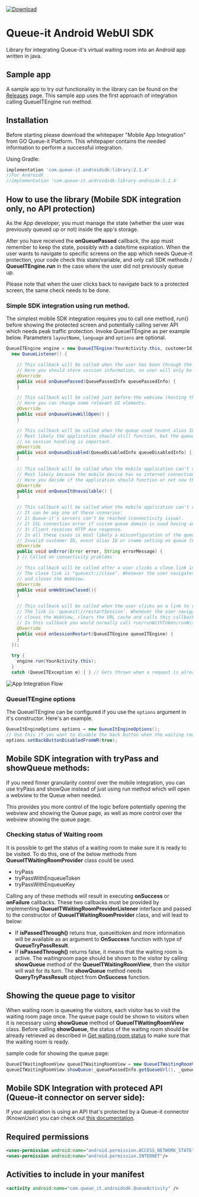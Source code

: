 [ ![Download](https://maven-badges.herokuapp.com/maven-central/com.queue-it.androidsdk/library/badge.svg) ](https://repo1.maven.org/maven2/com/queue-it/androidsdk/)

# Queue-it Android WebUI SDK

Library for integrating Queue-it's virtual waiting room into an Android app written in java.

## Sample app

A sample app to try out functionality in the library can be found on the [Releases](https://github.com/queueit/android-sdk/releases) page.
This sample app uses the first approach of integration calling QueueITEngine run method. 

## Installation

Before starting please download the whitepaper "Mobile App Integration" from GO Queue-it Platform.
This whitepaper contains the needed information to perform a successful integration.

Using Gradle:

```gradle
implementation 'com.queue-it.androidsdk:library:2.1.4'
//For AndroidX
//implementation 'com.queue-it.androidsdk:library-androidx:2.1.4'
```

## How to use the library (Mobile SDK integration only, no API protection)

As the App developer, you must manage the state (whether the user was previously queued up or not) inside the app's storage.

After you have received the **onQueuePassed** callback, the app must remember to keep the state, possibly with a date/time expiration.
When the user wants to navigate to specific screens on the app which needs Queue-it protection, your code check this state/variable, and only call SDK methods / **QueueITEngine.run** in the case where the user did not previously queue up.

Please note that when the user clicks back to navigate back to a protected screen, the same check needs to be done.

### Simple SDK integration using run method. 
The simplest mobile SDK integration requires you to call one method, run() before showing the protected screen and potentially calling server API which needs peak traffic protection. 
Invoke QueueITEngine as per example below. Parameters `layoutName`, `language` and `options` are optional.

```java
QueueITEngine engine = new QueueITEngine(YourActivity.this, customerId, eventIdOrAlias, layoutName, language,
  new QueueListener() {

    // This callback will be called when the user has been through the queue.
    // Here you should store session information, so user will only be sent to queue again if the session has timed out.
    @Override
    public void onQueuePassed(QueuePassedInfo queuePassedInfo) {
    }

    // This callback will be called just before the webview (hosting the queue page) will be shown.
    // Here you can change some relevant UI elements.
    @Override
    public void onQueueViewWillOpen() {
    }

    // This callback will be called when the queue used (event alias ID) is in the 'disabled' state.
    // Most likely the application should still function, but the queue's 'disabled' state can be changed at any time,
    // so session handling is important.
    @Override
    public void onQueueDisabled(QueueDisabledInfo queueDisabledInfo) {
    }

    // This callback will be called when the mobile application can't reach Queue-it's servers.
    // Most likely because the mobile device has no internet connection.
    // Here you decide if the application should function or not now that is has no queue-it protection.
    @Override
    public void onQueueItUnavailable() {
    }

    // This callback will be called when the mobile application can't reach Queue-it's servers.
    // It can be any one of these scenarios:
    // 1) Queue-it's servers can't be reached (connectivity issue).
    // 2) SSL connection error if custom queue domain is used having an invalid certificate.
    // 3) Client receives HTTP 4xx response.
    // In all these cases is most likely a misconfiguration of the queue settings:
    // Invalid customer ID, event alias ID or cname setting on queue (GO Queue-it portal -> event settings).
    @Override
    public void onError(Error error, String errorMessage) {
    } // Called on connectivity problems

    // This callback will be called after a user clicks a close link in the layout and the WebView closes.
    // The close link is "queueit://close". Whenever the user navigates to this link, the SDK intercepts the navigation
    // and closes the WebView.
    @Override
    public void onWebViewClosed(){
    }

    // This callback will be called when the user clicks on a link to restart the session.
    // The link is 'queueit://restartSession'. Whenever the user navigates to this link, the SDK intercepts the navigation,
    // closes the WebView, clears the URL cache and calls this callback.
    // In this callback you would normally call run/runWithToken/runWithKey in order to restart the queueing.
    @Override
    public void onSessionRestart(QueueITEngine queueITEngine) {
    }
  });

  try {
    engine.run(YourActivity.this);
  }
  catch (QueueITException e) { } // Gets thrown when a request is already in progress. In general you can ignore this.
```



![App Integration Flow](https://github.com/queueit/android-webui-sdk/blob/master/App%20integration%20flow.PNG "App Integration Flow")


### QueueITEngine options

The QueueITEngine can be configured if you use the `options` argument in it's constructor. Here's an example.

```java
QueueItEngineOptions options = new QueueItEngineOptions();
// Use this if you want to disable the back button when the waiting room is shown
options.setBackButtonDisabledFromWR(true);
```

## Mobile SDK integration with tryPass and showQueue methods: 

If you need finner granularity control over the mobile integration, you can use tryPass and showQue instead of just using run method which will open a webview to the Queue when needed. 

This provides you more control of the logic before potentially opening the webview and showing the Queue page, as well as more control over the webview showing the queue page. 

### Checking status of Waiting room

It is possible to get the status of a waiting room to make sure it is ready to be visited. To do this, one of the below methods from **QueueITWaitingRoomProvider** class could be used.

- tryPass
- tryPassWithEnqueueToken
- tryPassWithEnqueueKey

Calling any of these methods will result in executing **onSuccess** or **onFailure** callbacks. These two callbacks must be provided by implementing **QueueITWaitingRoomProviderListener** interface and passed to the constructor of **QueueITWaitingRoomProvider** class, and will lead to below:

- If **isPassedThrough()** retuns true, queueittoken and more information will be available as an argument to **OnSuccess** function with type of **QueueTryPassResult**.
- If **isPassedThrough()** returns false, it means that the waiting room is active. The waitingroom page should be shown to the visitor by calling **showQueue** method of the **QueueITWaitingRoomView**, then the visitor will wait for its turn. The **showQueue** method needs **QueryTryPassResult** object from **OnSuccess** function.

## Showing the queue page to visitor

When waiting room is queueing the visitors, each visitor has to visit the waiting room page once. The queue page could be shown to visitors when it is necessary using **showQueue** method of **QueueITWaitingRoomView** class. 
Before calling **showQueue**, the status of the waiting room should be already retrieved as described in [Get waiting room status](#Get-waiting-room-status) to make sure that the waiting room is ready. 

sample code for showing the queue page:

```java
QueueITWaitingRoomView queueITWaitingRoomView = new QueueITWaitingRoomView(MainActivity.this, queueListener, queueItEngineOptions);
queueITWaitingRoomView.showQueue(_queuePassedInfo.getQueueUrl(), _queuePassedInfo.getTargetUrl());
```
## Mobile SDK Integration with proteced API (Queue-it connector on server side): 
If your application is using an API that's protected by a Queue-it connector (KnownUser) you can check out [this documentation](https://github.com/queueit/android-webui-sdk/blob/master/documentation/protected_apis.md).

## Required permissions

```xml
<uses-permission android:name="android.permission.ACCESS_NETWORK_STATE"/>
<uses-permission android:name="android.permission.INTERNET"/>
```

## Activities to include in your manifest

```xml
<activity android:name="com.queue_it.androidsdk.QueueActivity" />
```

